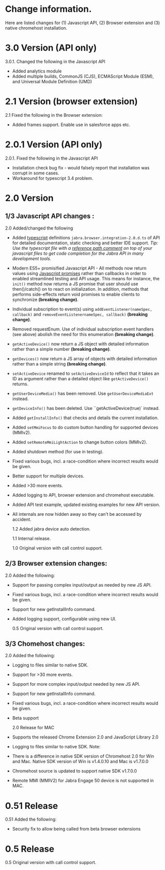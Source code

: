 # Change information.

Here are listed changes for (1) Javascript API, (2) Browser extension and (3) native chromehost installation.

# 3.0 Version (API only)

3.0.1. Changed the following in the Javascript API

- Added analytics module
- Added multiple builds, CommonJS (CJS), ECMAScript Module (ESM), and Universal Module Definition (UMD)

# 2.1 Version (browser extension)

2.1 Fixed the following in the Browser extension:

- Added frames support. Enable use in salesforce apps etc.

# 2.0.1 Version (API only)

2.0.1. Fixed the following in the Javascript API

- Installation check bug fix - would falsely report that installation was corrupt in some cases.
- Workaround for typescript 3.4 problem.

# 2.0 Version

## 1/3 Javascript API changes :

2.0 Added/changed the following

- Added [typescript](https://www.typescriptlang.org/) definitions `jabra.browser.integration-2.0.d.ts` of API for detailed documentation, static checking and better IDE support. _Tip: Use the typescript file with a [reference path comment](https://www.typescriptlang.org/docs/handbook/triple-slash-directives.html) on top of your javascript files to get code completion for the Jabra API in many development tools._
- Modern ES5+ promisified Javascript API - All methods now return values using [Javascript promises](https://developer.mozilla.org/en-US/docs/Web/JavaScript/Reference/Global_Objects/Promise) rather than callbacks in order to enabled streamlined testing and API usage. This means for instance, the `init()` method now returns a JS promise that user should use then()/catch() on to react on initialization. In addition, methods that performs side-effects return void promises
  to enable clients to synchronize **(breaking change)**.
- Individual subscription to event(s) using `addEventListener(nameSpec, callback)` and `removeEventListenernameSpec, callback)` **(breaking change)**.
- Removed requestEnum. Use of individual subscription event handlers (see above) abolish the need for this enumeration **(breaking change)**.
- `getActiveDevice()` now return a JS object with detailed information rather than a simple number **(breaking change)**.
- `getDevices()` now return a JS array of objects with detailed information rather than a simple string **(breaking change)**.
- `setActiveDevice` renamed to `setActiveDeviceId` to reflect that it takes an ID as argument rather than a detailed object like `getActiveDevice()` returns.
- `getUserDeviceMedia()` has been removed. Use `getUserDeviceMediaExt` instead.
- `getDeviceInfo()` has been deleted. Use ``getActiveDevice(true)` instead.
- Added `getInstallInfo()` that checks and details the current installation.
- Added `setMmiFocus` to do custom button handling for supported devices (MMIv2).
- Added `setRemoteMmiLightAction` to change button colors (MMIv2).
- Added shutdown method (for use in testing).
- Fixed various bugs, incl. a race-condition where incorrect results would be given.
- Better support for multiple devices.
- Added >30 more events.
- Added logging to API, browser extension and chromehost executable.
- Added API test example, updated existing examples for new API version.
- All internals are now hidden away so they can't be accessed by accident.

  1.2 Added jabra device auto detection.

  1.1 Internal release.

  1.0 Original version with call control support.

## 2/3 Browser extension changes:

2.0 Added the following:

- Support for passing complex input/output as needed by new JS API.
- Fixed various bugs, incl. a race-condition where incorrect results would be given.
- Support for new getInstallInfo command.
- Added logging support, configurable using new UI.

  0.5 Original version with call control support.

## 3/3 Chomehost changes:

2.0 Added the following:

- Logging to files similar to native SDK.
- Support for >30 more events.
- Support for more complex input/output needed by new JS API.
- Support for new getInstallInfo command.
- Fixed various bugs, incl. a race-condition where incorrect results would be given.
- Beta support

  2.0 Release for MAC

- Supports the released Chrome Extension 2.0 and JavaScript Library 2.0
- Logging to files similar to native SDK.
  Note:
- There is a difference in native SDK version of Chromehost 2.0 for Win and Mac. Native SDK version of Win is v1.4.0.10 and Mac is v1.7.0.0
- Chromehost source is updated to support native SDK v1.7.0.0
- Remote MMI (MMIV2) for Jabra Engage 50 device is not supported in MAC.

# 0.51 Release

0.51 Added the following:

- Security fix to allow being called from beta browser extensions

# 0.5 Release

0.5 Original version with call control support.
